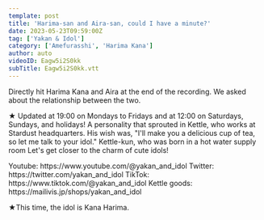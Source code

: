 ```yaml
---
template: post
title: 'Harima-san and Aira-san, could I have a minute?'
date: 2023-05-23T09:59:00Z
tag: ['Yakan & Idol']
category: ['Amefurasshi', 'Harima Kana']
author: auto 
videoID: Eagw5i2S0kk
subTitle: Eagw5i2S0kk.vtt
---
```

Directly hit Harima Kana and Aira at the end of the recording.
We asked about the relationship between the two.

★ Updated at 19:00 on Mondays to Fridays and at 12:00 on Saturdays, Sundays, and holidays!
A personality that sprouted in Kettle, who works at Stardust headquarters.
His wish was, "I'll make you a delicious cup of tea, so let me talk to your idol."
Kettle-kun, who was born in a hot water supply room
Let's get closer to the charm of cute idols!

<Kettle and Idol>
Youtube: https://www.youtube.com/@yakan_and_idol
Twitter: https://twitter.com/yakan_and_idol
TikTok: https://www.tiktok.com/@yakan_and_idol
Kettle goods: https://mailivis.jp/shops/yakan_and_idol

★This time, the idol is Kana Harima.